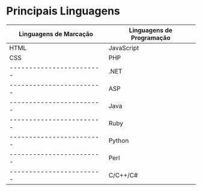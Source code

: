 # Principais Linguagens

| Linguagens de Marcação | Linguagens de Programação |
|------------------------|---------------------------|
| HTML                   | JavaScript                |
| CSS                    | PHP                       |
|------------------------| .NET                      |
|------------------------| ASP                       |
|------------------------| Java                      |
|------------------------| Ruby                      |
|------------------------| Python                    |
|------------------------| Perl                      |
|------------------------| C/C++/C#                  |
